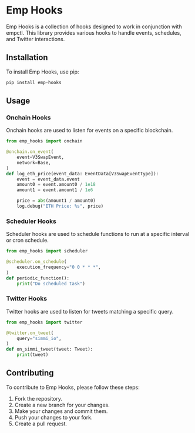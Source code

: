 # Emp Hooks

Emp Hooks is a collection of hooks designed to work in conjunction with empctl. This library provides various hooks to handle events, schedules, and Twitter interactions.

## Installation

To install Emp Hooks, use pip:

```bash
pip install emp-hooks
```

## Usage

### Onchain Hooks

Onchain hooks are used to listen for events on a specific blockchain.

```python
from emp_hooks import onchain

@onchain.on_event(
    event=V3SwapEvent,
    network=Base,
)
def log_eth_price(event_data: EventData[V3SwapEventType]):
    event = event_data.event
    amount0 = event.amount0 / 1e18
    amount1 = event.amount1 / 1e6

    price = abs(amount1 / amount0)
    log.debug("ETH Price: %s", price)
```

### Scheduler Hooks

Scheduler hooks are used to schedule functions to run at a specific interval or cron schedule.

```python
from emp_hooks import scheduler

@scheduler.on_schedule(
    execution_frequency="0 0 * * *",
)
def periodic_function():
    print("Do scheduled task")
```

### Twitter Hooks

Twitter hooks are used to listen for tweets matching a specific query.

```python
from emp_hooks import twitter

@twitter.on_tweet(
    query="simmi_io",
)
def on_simmi_tweet(tweet: Tweet):
    print(tweet)
```

## Contributing


To contribute to Emp Hooks, please follow these steps:

1. Fork the repository.
2. Create a new branch for your changes.
3. Make your changes and commit them.
4. Push your changes to your fork.
5. Create a pull request.
